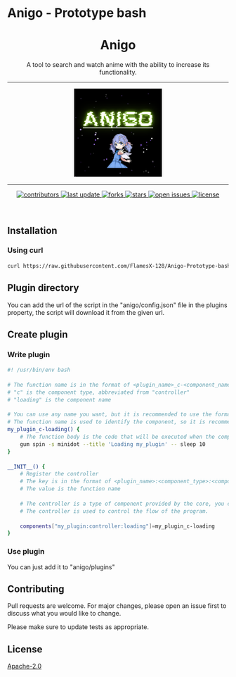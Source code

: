# Anigo - Prototype bash

<div align="center">
    <h1>Anigo</h1>
    <p>
        A tool to search and watch anime with the ability to increase its functionality.
    </p>
</div>

---

<div align="center">
    <img src="https://github.com/FlamesX-128/Anigo-Prototype-bash/blob/main/assets/image.png" height="200" />
</div>

---

<div align="center">
    <p>
        <a href="https://github.com/FlamesX-128/Anigo-Prototype-bash/graphs/contributors">
            <img src="https://img.shields.io/github/contributors/FlamesX-128/Anigo-Prototype-bash" alt="contributors" />
        </a>
        <a href="">
            <img src="https://img.shields.io/github/last-commit/FlamesX-128/Anigo-Prototype-bash" alt="last update" />
        </a>
        <a href="https://github.com/FlamesX-128/Anigo-Prototype-bash/network/members">
            <img src="https://img.shields.io/github/forks/FlamesX-128/Anigo-Prototype-bash" alt="forks" />
        </a>
        <a href="https://github.com/FlamesX-128/Anigo-Prototype-bash/stargazers">
            <img src="https://img.shields.io/github/stars/FlamesX-128/Anigo-Prototype-bash" alt="stars" />
        </a>
        <a href="https://github.com/FlamesX-128/Anigo-Prototype-bash/issues/">
            <img src="https://img.shields.io/github/issues/FlamesX-128/Anigo-Prototype-bash" alt="open issues" />
        </a>
        <a href="https://github.com/FlamesX-128/Anigo-Prototype-bash/blob/main/LICENSE">
            <img src="https://img.shields.io/github/license/FlamesX-128/Anigo-Prototype-bash.svg" alt="license" />
        </a>
    </p>
</div>

<br />

## Installation

### Using curl

```bash
curl https://raw.githubusercontent.com/FlamesX-128/Anigo-Prototype-bash/main/anigo.bash -o anigo.bash
```

## Plugin directory

You can add the url of the script in the "anigo/config.json" file in the plugins property, the script will download it from the given url.

## Create plugin

### Write plugin

```bash
#! /usr/bin/env bash

# The function name is in the format of <plugin_name>_c-<component_name>
# "c" is the component type, abbreviated from "controller"
# "loading" is the component name

# You can use any name you want, but it is recommended to use the format above.
# The function name is used to identify the component, so it is recommended to use the format above.
my_plugin_c-loading() {
    # The function body is the code that will be executed when the component is called.
    gum spin -s minidot --title 'Loading my_plugin' -- sleep 10
}

__INIT__() {
    # Register the controller
    # The key is in the format of <plugin_name>:<component_type>:<component_name>
    # The value is the function name

    # The controller is a type of component provided by the core, you can create your own component type.
    # The controller is used to control the flow of the program.

    components["my_plugin:controller:loading"]=my_plugin_c-loading
}
```

### Use plugin

You can just add it to "anigo/plugins"

## Contributing

Pull requests are welcome. For major changes, please open an issue first
to discuss what you would like to change.

Please make sure to update tests as appropriate.

## License

[Apache-2.0](https://www.apache.org/licenses/LICENSE-2.0)
